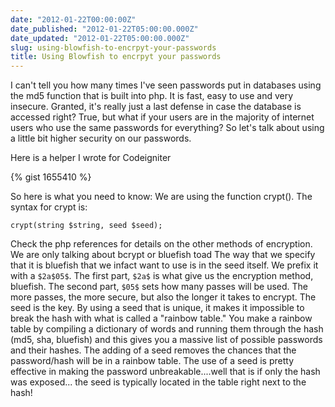 ```yaml
---
date: "2012-01-22T00:00:00Z"
date_published: "2012-01-22T05:00:00.000Z"
date_updated: "2012-01-22T05:00:00.000Z"
slug: using-blowfish-to-encrpyt-your-passwords
title: Using Blowfish to encrpyt your passwords
---
```


I can't tell you how many times I've seen passwords put in databases using the md5 function that is built into php.  It is fast, easy to
use and very insecure.  Granted, it's really just a last defense in case the database is accessed right?  True, but what if your users are
in the majority of internet users who use the same passwords for everything?  So let's talk about using a little bit higher security on our passwords.

Here is a helper I wrote for Codeigniter

{% gist 1655410 %}

So here is what you need to know: We are using the function crypt().  The syntax for crypt is:

```(php)
crypt(string $string, seed $seed);
```

Check the php references for details on the other methods of encryption.  We are only talking about bcrypt or bluefish toad
The way that we specify that it is bluefish that we infact want to use is in the seed itself.
We prefix it with a ```$2a$05$```.  The first part, ```$2a$``` is what give us the encryption method, bluefish.
The second part, ```$05$``` sets how many passes will be used.  The more passes, the more secure, but also the longer it takes to encrypt.
The seed is the key.  By using a seed that is unique, it makes it impossible to break the hash with what is called a "rainbow table."
You make a rainbow table by compiling a dictionary of words and running them through the hash (md5, sha, bluefish) and this gives you a
massive list of possible passwords and their hashes.  The adding of a seed removes the chances that the password/hash will be in a
rainbow table.  The use of a seed is pretty effective in making the password unbreakable....well that is if only the hash was exposed...
the seed is typically located in the table right next to the hash!
